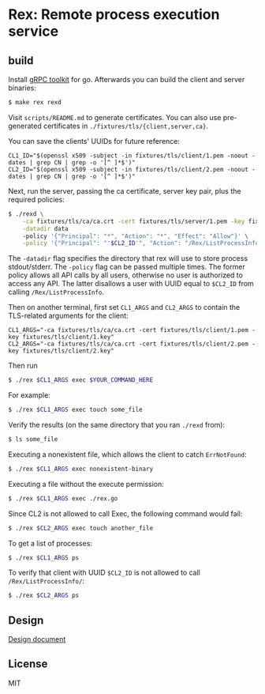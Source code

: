 # Rex: Remote process execution service

## build
Install [gRPC toolkit](https://grpc.io/docs/languages/go/quickstart/) for go.
Afterwards you can build the client and server binaries:
```bash
$ make rex rexd
```

Visit `scripts/README.md` to generate certificates. You can also use
pre-generated certificates in `./fixtures/tls/{client,server,ca}`.

You can save the clients' UUIDs for future reference:
```
CL1_ID="$(openssl x509 -subject -in fixtures/tls/client/1.pem -noout -dates | grep CN | grep -o '[^ ]*$')"
CL2_ID="$(openssl x509 -subject -in fixtures/tls/client/2.pem -noout -dates | grep CN | grep -o '[^ ]*$')"
```

Next, run the server, passing the ca certificate, server key pair, plus the
required policies:
```bash
$ ./rexd \
    -ca fixtures/tls/ca/ca.crt -cert fixtures/tls/server/1.pem -key fixtures/tls/server/1.key \
    -datadir data
    -policy '{"Principal": "*", "Action": "*", "Effect": "Allow"}' \
    -policy '{"Principal": "'$CL2_ID'", "Action": "/Rex/ListProcessInfo", "Effect": "Deny"}'
```
The `-datadir` flag specifies the directory that rex will use to store
process stdout/stderr.
The `-policy` flag can be passed multiple times.
The former policy allows all
API calls by all users, otherwise no user is authorized to access any API.
The latter disallows a user with UUID equal to `$CL2_ID` from calling `/Rex/ListProcessInfo`.

Then on another terminal, first set `CL1_ARGS` and `CL2_ARGS` to contain the
TLS-related arguments for the client:
```
CL1_ARGS="-ca fixtures/tls/ca/ca.crt -cert fixtures/tls/client/1.pem -key fixtures/tls/client/1.key"
CL2_ARGS="-ca fixtures/tls/ca/ca.crt -cert fixtures/tls/client/2.pem -key fixtures/tls/client/2.key"
```

Then run
```bash
$ ./rex $CL1_ARGS exec $YOUR_COMMAND_HERE
```

For example:
```bash
$ ./rex $CL1_ARGS exec touch some_file
```

Verify the results (on the same directory that you ran `./rexd` from):
```bash
$ ls some_file
```

Executing a nonexistent file, which allows the client to catch `ErrNotFound`:
```bash
$ ./rex $CL1_ARGS exec nonexistent-binary
```

Executing a file without the execute permission:
```bash
$ ./rex $CL1_ARGS exec ./rex.go
```

Since CL2 is not allowed to call Exec, the following command would fail:
```bash
$ ./rex $CL2_ARGS exec touch another_file
```

To get a list of processes:
```bash
$ ./rex $CL1_ARGS ps
```

To verify that client with UUID `$CL2_ID` is not allowed to call
`/Rex/ListProcessInfo/`:
```bash
$ ./rex $CL2_ARGS ps
```

## Design
[Design document](https://docs.google.com/document/d/1ICGf0mDO4sh1-PH73gvYQXFNxD0CGETNpy9wnxx1UWM/edit?usp=sharing)

## License
MIT
